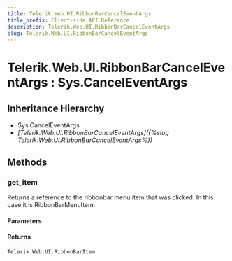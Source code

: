 ```yaml
---
title: Telerik.Web.UI.RibbonBarCancelEventArgs
title_prefix: Client-side API Reference
description: Telerik.Web.UI.RibbonBarCancelEventArgs
slug: Telerik.Web.UI.RibbonBarCancelEventArgs
---
```


# Telerik.Web.UI.RibbonBarCancelEventArgs : Sys.CancelEventArgs

## Inheritance Hierarchy

* Sys.CancelEventArgs
* *[Telerik.Web.UI.RibbonBarCancelEventArgs]({%slug Telerik.Web.UI.RibbonBarCancelEventArgs%})*


## Methods

### get_item

Returns a reference to the ribbonbar menu item that was clicked. In this case it is RibbonBarMenuItem.

#### Parameters

#### Returns

`Telerik.Web.UI.RibbonBarItem`

